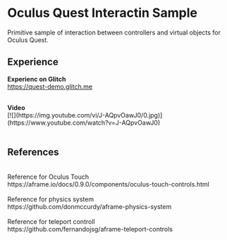 # Oculus Quest Interactin Sample
Primitive sample of interaction between controllers and virtual objects for Oculus Quest.
## Experience
<b>Experienc on Glitch</b><br>
https://quest-demo.glitch.me

<br>
<b>Video</b><br>
[![](https://img.youtube.com/vi/J-AQpvOawJ0/0.jpg)](https://www.youtube.com/watch?v=J-AQpvOawJ0)
<br><br>


## References
<br>
Reference for Oculus Touch<br>
https://aframe.io/docs/0.9.0/components/oculus-touch-controls.html
<br><br>
Reference for physics system<br>
https://github.com/donmccurdy/aframe-physics-system
<br><br>
Reference for teleport controll<br>
https://github.com/fernandojsg/aframe-teleport-controls
